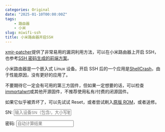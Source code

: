 ```yaml
---
categories: Original
date: "2025-01-10T00:00:00Z"
tags:
    - 路由器
    - 小米
slug: miwifi-ssh
title: 小米路由器开启SSH
---
```


[xmir-patcher](https://github.com/openwrt-xiaomi/xmir-patcher)提供了非常易用的漏洞利用方法，可以在小米路由器上开启 SSH，也参考[SSH 密码生成的前端方案](https://github.com/ddawx123/miwifi_sshpwd_generator)。

小米路由器是一个嵌入式 Linux 设备。开启 SSH 后的一个应用是[ShellCrash](https://github.com/juewuy/ShellCrash)，由于性能原因，没有更好的应用了。

不要期待它一定会有可用的第三方固件，但如果一定想要的话，可以检查[immortalwrt](https://github.com/immortalwrt/immortalwrt)或其他开源固件，不推荐使用私有/付费的闭源固件。

如果它似乎被弄坏了，可以先试试 Reset，或者尝试刷入[原版 ROM](https://www.miwifi.com/miwifi_download.html)，或者送修。

<script>
    /*
     * A JavaScript implementation of the RSA Data Security, Inc. MD5 Message
     * Digest Algorithm, as defined in RFC 1321.
     * Version 2.1 Copyright (C) Paul Johnston 1999 - 2002.
     * Other contributors: Greg Holt, Andrew Kepert, Ydnar, Lostinet
     * Distributed under the BSD License
     * See http://pajhome.org.uk/crypt/md5 for more info.
     */

    /*
     * Configurable variables. You may need to tweak these to be compatible with
     * the server-side, but the defaults work in most cases.
     */
    var hexcase = 0; /* hex output format. 0 - lowercase; 1 - uppercase        */
    var b64pad =
        ""; /* base-64 pad character. "=" for strict RFC compliance   */
    var chrsz = 8; /* bits per input character. 8 - ASCII; 16 - Unicode      */

    /*
     * These are the functions you'll usually want to call
     * They take string arguments and return either hex or base-64 encoded strings
     */
    function hex_md5(s) {
        return binl2hex(core_md5(str2binl(s), s.length * chrsz));
    }
    function b64_md5(s) {
        return binl2b64(core_md5(str2binl(s), s.length * chrsz));
    }
    function str_md5(s) {
        return binl2str(core_md5(str2binl(s), s.length * chrsz));
    }
    function hex_hmac_md5(key, data) {
        return binl2hex(core_hmac_md5(key, data));
    }
    function b64_hmac_md5(key, data) {
        return binl2b64(core_hmac_md5(key, data));
    }
    function str_hmac_md5(key, data) {
        return binl2str(core_hmac_md5(key, data));
    }

    /*
     * Perform a simple self-test to see if the VM is working
     */
    function md5_vm_test() {
        return hex_md5("abc") == "900150983cd24fb0d6963f7d28e17f72";
    }

    /*
     * Calculate the MD5 of an array of little-endian words, and a bit length
     */
    function core_md5(x, len) {
        /* append padding */
        x[len >> 5] |= 0x80 << len % 32;
        x[(((len + 64) >>> 9) << 4) + 14] = len;

        var a = 1732584193;
        var b = -271733879;
        var c = -1732584194;
        var d = 271733878;

        for (var i = 0; i < x.length; i += 16) {
            var olda = a;
            var oldb = b;
            var oldc = c;
            var oldd = d;

            a = md5_ff(a, b, c, d, x[i + 0], 7, -680876936);
            d = md5_ff(d, a, b, c, x[i + 1], 12, -389564586);
            c = md5_ff(c, d, a, b, x[i + 2], 17, 606105819);
            b = md5_ff(b, c, d, a, x[i + 3], 22, -1044525330);
            a = md5_ff(a, b, c, d, x[i + 4], 7, -176418897);
            d = md5_ff(d, a, b, c, x[i + 5], 12, 1200080426);
            c = md5_ff(c, d, a, b, x[i + 6], 17, -1473231341);
            b = md5_ff(b, c, d, a, x[i + 7], 22, -45705983);
            a = md5_ff(a, b, c, d, x[i + 8], 7, 1770035416);
            d = md5_ff(d, a, b, c, x[i + 9], 12, -1958414417);
            c = md5_ff(c, d, a, b, x[i + 10], 17, -42063);
            b = md5_ff(b, c, d, a, x[i + 11], 22, -1990404162);
            a = md5_ff(a, b, c, d, x[i + 12], 7, 1804603682);
            d = md5_ff(d, a, b, c, x[i + 13], 12, -40341101);
            c = md5_ff(c, d, a, b, x[i + 14], 17, -1502002290);
            b = md5_ff(b, c, d, a, x[i + 15], 22, 1236535329);

            a = md5_gg(a, b, c, d, x[i + 1], 5, -165796510);
            d = md5_gg(d, a, b, c, x[i + 6], 9, -1069501632);
            c = md5_gg(c, d, a, b, x[i + 11], 14, 643717713);
            b = md5_gg(b, c, d, a, x[i + 0], 20, -373897302);
            a = md5_gg(a, b, c, d, x[i + 5], 5, -701558691);
            d = md5_gg(d, a, b, c, x[i + 10], 9, 38016083);
            c = md5_gg(c, d, a, b, x[i + 15], 14, -660478335);
            b = md5_gg(b, c, d, a, x[i + 4], 20, -405537848);
            a = md5_gg(a, b, c, d, x[i + 9], 5, 568446438);
            d = md5_gg(d, a, b, c, x[i + 14], 9, -1019803690);
            c = md5_gg(c, d, a, b, x[i + 3], 14, -187363961);
            b = md5_gg(b, c, d, a, x[i + 8], 20, 1163531501);
            a = md5_gg(a, b, c, d, x[i + 13], 5, -1444681467);
            d = md5_gg(d, a, b, c, x[i + 2], 9, -51403784);
            c = md5_gg(c, d, a, b, x[i + 7], 14, 1735328473);
            b = md5_gg(b, c, d, a, x[i + 12], 20, -1926607734);

            a = md5_hh(a, b, c, d, x[i + 5], 4, -378558);
            d = md5_hh(d, a, b, c, x[i + 8], 11, -2022574463);
            c = md5_hh(c, d, a, b, x[i + 11], 16, 1839030562);
            b = md5_hh(b, c, d, a, x[i + 14], 23, -35309556);
            a = md5_hh(a, b, c, d, x[i + 1], 4, -1530992060);
            d = md5_hh(d, a, b, c, x[i + 4], 11, 1272893353);
            c = md5_hh(c, d, a, b, x[i + 7], 16, -155497632);
            b = md5_hh(b, c, d, a, x[i + 10], 23, -1094730640);
            a = md5_hh(a, b, c, d, x[i + 13], 4, 681279174);
            d = md5_hh(d, a, b, c, x[i + 0], 11, -358537222);
            c = md5_hh(c, d, a, b, x[i + 3], 16, -722521979);
            b = md5_hh(b, c, d, a, x[i + 6], 23, 76029189);
            a = md5_hh(a, b, c, d, x[i + 9], 4, -640364487);
            d = md5_hh(d, a, b, c, x[i + 12], 11, -421815835);
            c = md5_hh(c, d, a, b, x[i + 15], 16, 530742520);
            b = md5_hh(b, c, d, a, x[i + 2], 23, -995338651);

            a = md5_ii(a, b, c, d, x[i + 0], 6, -198630844);
            d = md5_ii(d, a, b, c, x[i + 7], 10, 1126891415);
            c = md5_ii(c, d, a, b, x[i + 14], 15, -1416354905);
            b = md5_ii(b, c, d, a, x[i + 5], 21, -57434055);
            a = md5_ii(a, b, c, d, x[i + 12], 6, 1700485571);
            d = md5_ii(d, a, b, c, x[i + 3], 10, -1894986606);
            c = md5_ii(c, d, a, b, x[i + 10], 15, -1051523);
            b = md5_ii(b, c, d, a, x[i + 1], 21, -2054922799);
            a = md5_ii(a, b, c, d, x[i + 8], 6, 1873313359);
            d = md5_ii(d, a, b, c, x[i + 15], 10, -30611744);
            c = md5_ii(c, d, a, b, x[i + 6], 15, -1560198380);
            b = md5_ii(b, c, d, a, x[i + 13], 21, 1309151649);
            a = md5_ii(a, b, c, d, x[i + 4], 6, -145523070);
            d = md5_ii(d, a, b, c, x[i + 11], 10, -1120210379);
            c = md5_ii(c, d, a, b, x[i + 2], 15, 718787259);
            b = md5_ii(b, c, d, a, x[i + 9], 21, -343485551);

            a = safe_add(a, olda);
            b = safe_add(b, oldb);
            c = safe_add(c, oldc);
            d = safe_add(d, oldd);
        }
        return Array(a, b, c, d);
    }

    /*
     * These functions implement the four basic operations the algorithm uses.
     */
    function md5_cmn(q, a, b, x, s, t) {
        return safe_add(
            bit_rol(safe_add(safe_add(a, q), safe_add(x, t)), s),
            b
        );
    }
    function md5_ff(a, b, c, d, x, s, t) {
        return md5_cmn((b & c) | (~b & d), a, b, x, s, t);
    }
    function md5_gg(a, b, c, d, x, s, t) {
        return md5_cmn((b & d) | (c & ~d), a, b, x, s, t);
    }
    function md5_hh(a, b, c, d, x, s, t) {
        return md5_cmn(b ^ c ^ d, a, b, x, s, t);
    }
    function md5_ii(a, b, c, d, x, s, t) {
        return md5_cmn(c ^ (b | ~d), a, b, x, s, t);
    }

    /*
     * Calculate the HMAC-MD5, of a key and some data
     */
    function core_hmac_md5(key, data) {
        var bkey = str2binl(key);
        if (bkey.length > 16) bkey = core_md5(bkey, key.length * chrsz);

        var ipad = Array(16),
            opad = Array(16);
        for (var i = 0; i < 16; i++) {
            ipad[i] = bkey[i] ^ 0x36363636;
            opad[i] = bkey[i] ^ 0x5c5c5c5c;
        }

        var hash = core_md5(
            ipad.concat(str2binl(data)),
            512 + data.length * chrsz
        );
        return core_md5(opad.concat(hash), 512 + 128);
    }

    /*
     * Add integers, wrapping at 2^32. This uses 16-bit operations internally
     * to work around bugs in some JS interpreters.
     */
    function safe_add(x, y) {
        var lsw = (x & 0xffff) + (y & 0xffff);
        var msw = (x >> 16) + (y >> 16) + (lsw >> 16);
        return (msw << 16) | (lsw & 0xffff);
    }

    /*
     * Bitwise rotate a 32-bit number to the left.
     */
    function bit_rol(num, cnt) {
        return (num << cnt) | (num >>> (32 - cnt));
    }

    /*
     * Convert a string to an array of little-endian words
     * If chrsz is ASCII, characters >255 have their hi-byte silently ignored.
     */
    function str2binl(str) {
        var bin = Array();
        var mask = (1 << chrsz) - 1;
        for (var i = 0; i < str.length * chrsz; i += chrsz)
            bin[i >> 5] |= (str.charCodeAt(i / chrsz) & mask) << i % 32;
        return bin;
    }

    /*
     * Convert an array of little-endian words to a string
     */
    function binl2str(bin) {
        var str = "";
        var mask = (1 << chrsz) - 1;
        for (var i = 0; i < bin.length * 32; i += chrsz)
            str += String.fromCharCode((bin[i >> 5] >>> i % 32) & mask);
        return str;
    }

    /*
     * Convert an array of little-endian words to a hex string.
     */
    function binl2hex(binarray) {
        var hex_tab = hexcase ? "0123456789ABCDEF" : "0123456789abcdef";
        var str = "";
        for (var i = 0; i < binarray.length * 4; i++) {
            str +=
                hex_tab.charAt((binarray[i >> 2] >> ((i % 4) * 8 + 4)) & 0xf) +
                hex_tab.charAt((binarray[i >> 2] >> ((i % 4) * 8)) & 0xf);
        }
        return str;
    }

    /*
     * Convert an array of little-endian words to a base-64 string
     */
    function binl2b64(binarray) {
        var tab =
            "ABCDEFGHIJKLMNOPQRSTUVWXYZabcdefghijklmnopqrstuvwxyz0123456789+/";
        var str = "";
        for (var i = 0; i < binarray.length * 4; i += 3) {
            var triplet =
                (((binarray[i >> 2] >> (8 * (i % 4))) & 0xff) << 16) |
                (((binarray[(i + 1) >> 2] >> (8 * ((i + 1) % 4))) & 0xff) <<
                    8) |
                ((binarray[(i + 2) >> 2] >> (8 * ((i + 2) % 4))) & 0xff);
            for (var j = 0; j < 4; j++) {
                if (i * 8 + j * 6 > binarray.length * 32) str += b64pad;
                else str += tab.charAt((triplet >> (6 * (3 - j))) & 0x3f);
            }
        }
        return str;
    }
</script>

<p>
    SN:
    <input
        type="textbox"
        id="sn"
        oninput="calc()"
        placeholder="输入设备SN（包含/，大小写敏感）"
    />
</p>

<p>密码: <input type="textbox" id="PWD" readonly placeholder="自动计算结果" /></p>

<script>
    let r1d_salt = "A2E371B0-B34B-48A5-8C40-A7133F3B5D88";
    // Salt must be reversed for non-R1D devices
    let others_salt = "d44fb0960aa0-a5e6-4a30-250f-6d2df50a";
    others_salt = others_salt.split("-").reverse().join("-");
    function calc() {
        let sn = document.getElementById("sn").value;
        document.getElementById("PWD").value = hex_md5(
            sn + (sn.indexOf("/") > 0 ? others_salt : r1d_salt)
        ).substr(0, 8);
    }
</script>
